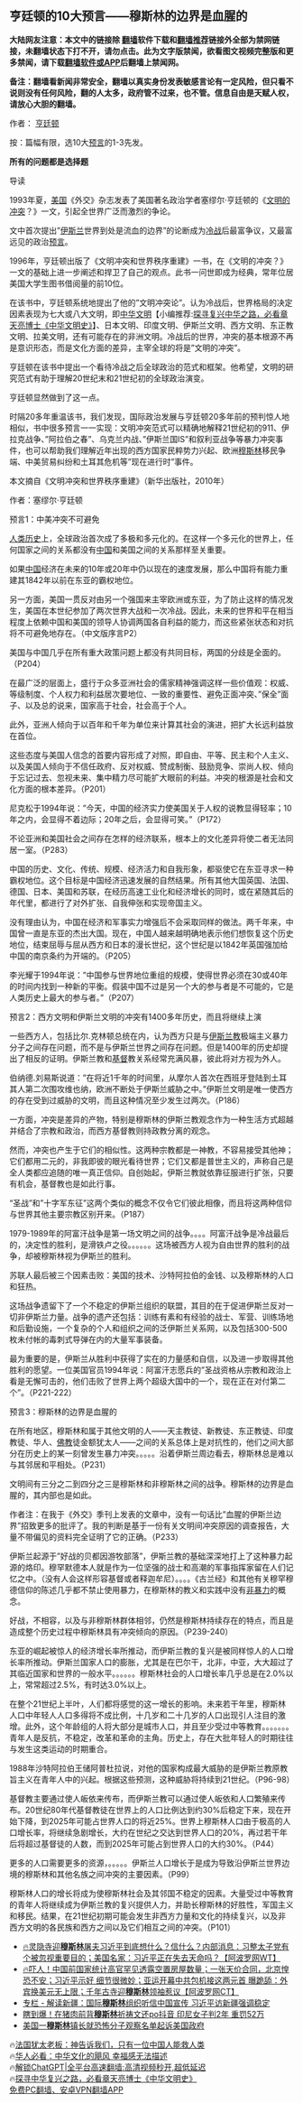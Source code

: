  <!-- 面包屑导航 --> <h2>亨廷顿的10大预言——穆斯林的边界是血腥的</h2> <p class="notice"><b>大陆网友注意：本文中的链接除 <a href="https://github.com/bannedbook/fanqiang" >翻墙</a>软件下载和<a href="https://github.com/killgcd/justmysocks/blob/master/README.md">翻墙推荐</a>链接外全部为禁网链接，未翻墙状态下打不开，请勿点击。此为文字版禁闻，欲看图文视频完整版和更多禁闻，请下载<a href="https://github.com/bannedbook/fanqiang">翻墙软件或APP</a>后翻墙上禁闻网。</p><p>备注：翻墙看新闻非常安全，翻墙以真实身份发表敏感言论有一定风险，但只看不说则没有任何风险，翻的人太多，政府管不过来，也不管。信息自由是天赋人权，请放心大胆的翻墙。</b></p>  <div class="entry"> <p>作者： <a href="https://www.bannedbook.org/bnews/tag/%E4%BA%A8%E5%BB%B7%E9%A1%BF/" class="st_tag internal_tag" rel="tag" title="标签 亨廷顿 下的日志">亨廷顿</a></p> <p>按：篇幅有限，选10大<span class='wp_keywordlink'><a href="https://www.bannedbook.org/forum5/" title="预言玄学禁书下载" rel="nofollow">预言</a></span>的1-3先发。</p> <p><strong>所有的问题都是选择题</strong></p> <p>导读</p> <p>1993年夏，<a href="https://www.bannedbook.org/bnews/tag/%e7%be%8e%e5%9b%bd/" class="st_tag internal_tag" rel="tag" title="标签 美国 下的日志">美国</a>《外交》杂志发表了美国著名政治学者塞缪尔·亨廷顿的《<span class='wp_keywordlink'><a href="https://www.bannedbook.org/forum2/topic3862.html" title="《文明的冲突与世界秩序的重建》" target="_blank">文明的冲突</a></span>？》一文，引起全世界广泛而激烈的争论。</p> <p>文中首次提出&#8221;<a href="https://www.bannedbook.org/bnews/tag/%e4%bc%8a%e6%96%af%e5%85%b0/" class="st_tag internal_tag" rel="tag" title="标签 伊斯兰 下的日志">伊斯兰</a>世界到处是流血的边界&#8221;的论断成为<a href="https://www.bannedbook.org/bnews/tag/%E5%86%B7%E6%88%98/" class="st_tag internal_tag" rel="tag" title="标签 冷战 下的日志">冷战</a>后最富争议，又最富远见的政治<a href="https://www.bannedbook.org/bnews/tag/%e9%a2%84%e8%a8%80/" class="st_tag internal_tag" rel="tag" title="标签 预言 下的日志">预言</a>。</p> <p>1996年，亨廷顿出版了《文明冲突和世界秩序重建》一书，在《文明的冲突？》一文的基础上进一步阐述和捍卫了自己的观点。此书一问世即成为经典，常年位居美国大学生图书借阅量的前10位。</p> <p>在该书中，亨廷顿系统地提出了他的&#8221;文明冲突论&#8221;。认为冷战后，世界格局的决定因素表现为七大或八大文明，即<span class='wp_keywordlink'><a href="https://www.bannedbook.org/bnews/comments/20220808/1768773.html" title="章天亮《中华文明史》" target="_blank">中华文明</a></span>【小编推荐:<a href='https://www.bannedbook.org/bnews/comments/20220808/1768773.html' target='_blank'>探寻复兴中华之路，必看章天亮博士《中华文明史》</a>】、日本文明、印度文明、伊斯兰文明、西方文明、东正教文明、拉美文明，还有可能存在的非洲文明。冷战后的世界，冲突的基本根源不再是意识形态，而是文化方面的差异，主宰全球的将是&#8221;文明的冲突&#8221;。</p> <p>亨廷顿在该书中提出一个看待冷战之后全球政治的范式和框架。他希望，文明的研究范式有助于理解20世纪末和21世纪初的全球政治演变。</p> <p>亨廷顿显然做到了这一点。</p> <p>时隔20多年重温该书，我们发现，国际政治发展与亨廷顿20多年前的预判惊人地相似，书中很多预言一一实现：文明冲突范式可以精确地解释21世纪初的911、伊拉克战争、&#8221;阿拉伯之春&#8221;、乌克兰内战、&#8221;伊斯兰国IS&#8221;和叙利亚战争等暴力冲突事件，也可以帮助我们理解近年出现的西方国家民粹势力兴起、欧洲<a href="https://www.bannedbook.org/bnews/tag/%e7%a9%86%e6%96%af%e6%9e%97/" class="st_tag internal_tag" rel="tag" title="标签 穆斯林 下的日志">穆斯林</a>移民争端、中美贸易纠纷和土耳其危机等&#8221;现在进行时&#8221;事件。</p> <p>本文摘自《文明冲突和世界秩序重建》（新华出版社，2010年）</p> <p>作者：塞缪尔·亨廷顿</p> <p>预言1：中美冲突不可避免</p> <p><span class='wp_keywordlink'><a href="https://www.bannedbook.org/forum3/topic1750.html" title="考古学禁区-被掩藏的人类历史" target="_blank">人类历史</a></span>上，全球政治首次成了多极和多元化的。在这样一个多元化的世界上，任何国家之间的关系都没有<span class='wp_keywordlink_affiliate'><a href="https://www.bannedbook.org/" title="中国" target="_blank">中国</a></span>和美国之间的关系那样至关重要。</p> <p>如果<a href="https://www.bannedbook.org/bnews/tag/%E4%B8%AD%E5%9B%BD/" class="st_tag internal_tag" rel="tag" title="标签 中国 下的日志">中国</a>经济在未来的10年或20年中仍以现在的速度发展，那么中国将有能力重建其1842年以前在东亚的霸权地位。</p> <p>另一方面，美国一贯反对由另一个强国来主宰欧洲或东亚，为了防止这样的情况发生，美国在本世纪参加了两次世界大战和一次冷战。因此，未来的世界和平在相当程度上依赖中国和美国的领导人协调两国各自利益的能力，而这些紧张状态和对抗将不可避免地存在。（中文版序言P2）</p> <p>美国与中国几乎在所有重大政策问题上都没有共同目标，两国的分歧是全面的。（P204）</p> <p>在最广泛的层面上，盛行于众多亚洲社会的儒家精神强调这样一些价值观：权威、等级制度、个人权力和利益居次要地位、一致的重要性、避免正面冲突、&#8221;保全&#8221;面子、以及总的说来，国家高于社会，社会高于个人。</p> <p>此外，亚洲人倾向于以百年和千年为单位来计算其社会的演进，把扩大长远利益放在首位。</p> <p>这些态度与美国人信念的首要内容形成了对照，即自由、平等、民主和个人主义、以及美国人倾向于不信任政府、反对权威、赞成制衡、鼓励竞争、崇尚人权、倾向于忘记过去、忽视未来、集中精力尽可能扩大眼前的利益。冲突的根源是社会和文化方面的根本差异。（P201）</p> <p>尼克松于1994年说：&#8221;今天，中国的经济实力使美国关于人权的说教显得轻率；10年之内，会显得不着边际；20年之后，会显得可笑。&#8221;（P172）</p> <p>不论亚洲和美国社会之间存在怎样的经济联系，根本上的文化差异将使二者无法同居一室。（P283）</p> <p>中国的历史、文化、传统、规模、经济活力和自我形象，都驱使它在东亚寻求一种霸权地位。这个目标是中国经济迅速发展的自然结果。所有其他大国英国、法国、德国、日本、美国和苏联，在经历高速工业化和经济增长的同时，或在紧随其后的年代里，都进行了对外扩张、自我伸张和实现帝国主义。</p>  <p>没有理由认为，中国在经济和军事实力增强后不会采取同样的做法。两千年来，中国曾一直是东亚的杰出大国。现在，中国人越来越明确地表示他们想恢复这个历史地位，结束屈辱与屈从西方和日本的漫长世纪，这个世纪是以1842年英国强加给中国的南京条约为开端的。（P205）</p> <p>李光耀于1994年说：&#8221;中国参与世界地位重组的规模，使得世界必须在30或40年的时间内找到一种新的平衡。假装中国不过是另一个大的参与者是不可能的，它是人类历史上最大的参与者。&#8221;（P207）</p> <p>预言2：西方文明和伊斯兰文明的冲突有1400多年历史，而且将继续上演</p> <p>一些西方人，包括比尔.克林顿总统在内，认为西方只是与<a href="https://www.bannedbook.org/bnews/tag/%e4%bc%8a%e6%96%af%e5%85%b0%e6%95%99/" class="st_tag internal_tag" rel="tag" title="标签 伊斯兰教 下的日志">伊斯兰教</a>极端主义暴力分子之间存在问题，而不是与伊斯兰世界之间存在问题。但是1400年的历史却提出了相反的证明。伊斯兰教和<a href="https://www.bannedbook.org/bnews/tag/%E5%9F%BA%E7%9D%A3/" class="st_tag internal_tag" rel="tag" title="标签 基督 下的日志">基督</a>教关系经常充满风暴，彼此将对方视为外人。</p> <p>伯纳德.刘易斯说道：&#8221;在将近1千年的时间里，从摩尔人首次在西班牙登陆到土耳其人第二次围攻维也纳，欧洲不断处于伊斯兰威胁之中。&#8221;伊斯兰文明是唯一使西方的存在受到过威胁的文明，而且这种情况至少发生过两次。（P186）</p> <p>一方面，冲突是差异的产物，特别是穆斯林的伊斯兰教观念作为一种生活方式超越并结合了宗教和政治，而西方基督教则持政教分离的观念。</p> <p>然而，冲突也产生于它们的相似性。这两种宗教都是一神教，不容易接受其他神；它们都用二元的，非我即彼的眼光看待世界；它们又都是普世主义的，声称自己是全人类都应追随的唯一真正信仰。自创始起，伊斯兰教就依靠征服进行扩张，只要有机会，基督教也是如此行事。</p> <p>&#8220;圣战&#8221;和&#8221;十字军东征&#8221;这两个类似的概念不仅令它们彼此相像，而且将这两种信仰与世界其他主要宗教区别开来。（P187）</p> <p>1979-1989年的阿富汗战争是第一场文明之间的战争。。。。阿富汗战争是冷战最后的，决定性的胜利，是滑铁卢之役。。。。。。这场被西方人视为自由世界的胜利的战争，却被穆斯林视为伊斯兰的胜利。</p> <p>苏联人最后被三个因素击败：美国的技术、沙特阿拉伯的金钱、以及穆斯林的人口和狂热。</p> <p>这场战争遗留下了一个不稳定的伊斯兰组织的联盟，其目的在于促进伊斯兰反对一切非伊斯兰力量。战争的遗产还包括：训练有素和有经验的战士、军营、训练场地和后勤设施，一个复杂的个人和组织之间的泛伊斯兰关系网，以及包括300-500枚未付帐的毒刺式导弹在内的大量军事装备。</p> <p>最为重要的是，伊斯兰从胜利中获得了实在的力量感和自信，以及进一步取得其他胜利的愿望。一位美国官员1994年说：阿富汗志愿兵的&#8221;圣战资格从宗教和政治上看是无懈可击的，他们击败了世界上两个超级大国中的一个，现在正在对付第二个&#8221;。（P221-222）</p>  <p>预言3：穆斯林的边界是血腥的</p> <p>在所有地区，穆斯林和属于其他文明的人——天主教徒、新教徒、东正教徒、印度教徒、华人、<span class='wp_keywordlink'><a href="https://www.qi-gong.me/buddhism/" title="佛教" target="_blank">佛教</a></span>徒金额犹太人——之间的关系总体上是对抗性的，他们之间大部分在历史上的某一刻曾发生暴力冲突。。。。。沿着伊斯兰周边看去，穆斯林总是难以与其邻居和平相处。（P231）</p> <p>文明间有三分之二到四分之三是穆斯林和非穆斯林之间的战争。穆斯林的边界是血腥的，其内部也是如此。</p> <p>作者注：在我于《外交》季刊上发表的文章中，没有一句话比&#8221;血腥的伊斯兰边界&#8221;招致更多的批评了。我的判断是基于一份有关文明间冲突原因的调查报告，大量不带偏见的资料完全证明了它的正确。（P233）</p> <p>伊斯兰起源于&#8221;好战的贝都因游牧部落&#8221;，伊斯兰教的基础深深地打上了这种暴力起源的烙印。穆罕默德本人就是作为一位坚强的战士和高潮的军事指挥家留在人们记忆之中。（没有人会这样形容基督或者释迦牟尼）。。。。《古兰经》和其他有关穆罕穆德信仰的陈述几乎都不禁止使用暴力，在穆斯林的教义和实践中没有<span class='wp_keywordlink'><a href="https://www.bannedbook.org/forum2/topic6313.html" title="《非暴力不合作运动丛书》" target="_blank">非暴力</a></span>的概念。</p> <p>好战，不相容，以及与非穆斯林群体相邻，仍然是穆斯林持续存在的特点，而且是造成整个历史过程中穆斯林具有冲突倾向的原因。（P239-240）</p> <p>东亚的崛起被惊人的经济增长率所推动，而伊斯兰教的复兴是被同样惊人的人口增长率所推动。伊斯兰国家人口的膨胀，尤其是在巴尔干，北非，中亚，大大超过了其临近国家和世界的一般水平。。。。。。穆斯林社会的人口增长率几乎总是在2.0%以上，常常超过2.5%，有时达3.0%以上。</p> <p>在整个21世纪上半叶，人们都将感觉的这一增长的影响。未来若干年里，穆斯林人口中年轻人人口多得将不成比例，十几岁和二十几岁的人口出现引人注目的激增。此外，这个年龄组的人将大部分是城市人口，并且至少受过中等教育。。。。。。。青年人是反抗，不稳定，改革和革命的主角。历史上，存在大批年轻人的时期往往与发生这类运动的时期重合。</p> <p>1988年沙特阿拉伯王储阿普杜拉说，对他的国家构成最大威胁的是伊斯兰教原教旨主义在青年人中的兴起。根据这些预测，这种威胁将持续到21世纪。（P96-98）</p> <p>基督教主要通过使人皈依来传布，而伊斯兰教可以通过使人皈依和人口繁殖来传布。20世纪80年代基督教徒在世界上的人口比例达到约30%后稳定下来，现在开始下降，到2025年可能占世界人口的将近25%。世界上穆斯林人口由于极高的人口增长率，将继续急剧增长，大约在世纪之交达到世界人口的20%，再过若干年后将超过基督徒的人数，而到2025年可能占到世界人口的大约30%。（P44）</p> <p>更多的人口需要更多的资源，。。。。。伊斯兰人口增长于是成为导致沿伊斯兰世界边境的穆斯林和其他名族之间冲突的主要因素。（P99）</p> <p>穆斯林人口的增长将成为使穆斯林社会及其邻国不稳定的因素。大量受过中等教育的青年人将继续成为伊斯兰教的复兴提供人力，并助长穆斯林的好胜性，军国主义和移民。结果，在21世纪初期可能会发生非西方力量和文化的持续复兴，以及非西方文明的各民族和西方之间以及它们相互之间的冲突。（P101）</p>  <!--<div id="taboola-mid-1"></div>--><ul class='op-related-articles' title='相关阅读'> <li><a href='https://www.bannedbook.org/bnews/bannedvideo/20230925/1938199.html' target='_blank'>🔥灵隐寺迎<b>穆斯林</b>屠夫习近平到底想什么？信什么？内部消息：习整太子党有个被忽视重要目的；美国名家：习近平正在失去天命吗？【阿波罗网WT】</a></li> <li><a href='https://www.bannedbook.org/bnews/bannedvideo/20230924/1937980.html' target='_blank'>🔥吓人！中国前国家统计高官罕见透露空置房屋数量；一张天价合同，北京惶恐不安；习近平示好 细节很微妙；亚运开幕中共包机接这两元首 曝跪舔：外宾换美元无上限；千年古寺迎<b>穆斯林</b>领袖惹议【阿波罗网CT】</a></li> <li><a href='https://www.bannedbook.org/bnews/ssgc/20230923/1937467.html' target='_blank'>专栏 - 解读新疆：国际<b>穆斯林</b>组织听信中国宣传 习近平访新疆强调稳定</a></li> <li><a href='https://www.bannedbook.org/bnews/worldnews/20230922/1937194.html' target='_blank'>瞎到爆！在猪肉前背<b>穆斯林</b>祈祷文还po抖音 印尼女子判2年 重罚52万</a></li> <li><a href='https://www.bannedbook.org/bnews/renquan/20230919/1935574.html' target='_blank'>美国一<b>穆斯林</b>镇长就恐怖分子观察名单起诉美国政府</a></li> </ul> <p class="texttj"> 🔥<a href="https://www.bannedbook.org/bnews/ssgc/20230219/1850782.html" target="_blank">法国犹太老板：神告诉我们，只有一位中国人能救人类</a><br/> 🔥<a href="https://www.bannedbook.org/bnews/comments/20220220/1694796.html" target="_blank">华人必看：中华文化的飓风 幸福感无法描述</a><br/> 🔥<a href="https://github.com/bannedbook/fanqiang/wiki/V2ray%E6%9C%BA%E5%9C%BA" target="_blank">解锁ChatGPT|全平台高速翻墙:高清视频秒开,超低延迟</a><br/> 🔥<a href="https://www.bannedbook.org/bnews/comments/20220808/1768773.html" target="_blank">探寻中华复兴之路，必看章天亮博士《中华文明史》</a><br/> <a href="https://github.com/bannedbook/fanqiang/wiki/%E7%A6%81%E9%97%BB%E7%BD%91%E5%AE%89%E5%8D%93%E7%BF%BB%E5%A2%99%E6%96%B0%E9%97%BBAPP" target="_blank">免费PC翻墙、安卓VPN翻墙APP</a><br/> </p><p class="src-info"> </p><a name='sharetosocial'></a> <div style="margin-bottom:5px;padding-bottom:5px;clear:both"> <div id="archive-pix-1" class="banner-ads"> <!-- AuctionX Display platform tag START --> <div id="27602x728x90x621x_ADSLOT1" clicktrack="%%CLICK_URL_ESC%%"></div>  <!-- AuctionX Display platform tag END --> </div> <div id="archive-pix-2" class="banner-ads"> <!-- AuctionX Display platform tag START --> <div id="27556x300x250x621x_ADSLOT1" clicktrack="%%CLICK_URL_ESC%%" style="margin:0 auto;text-align:center"></div>  <!-- AuctionX Display platform tag END --> </div> </div>  <div id="archive-pix-1" class="banner-ads"> <!-- AuctionX Display platform tag START --> <div id="27603x728x90x621x_ADSLOT1" clicktrack="%%CLICK_URL_ESC%%"></div>  <!-- AuctionX Display platform tag END --> </div> </div><!--END ENTRY--> 